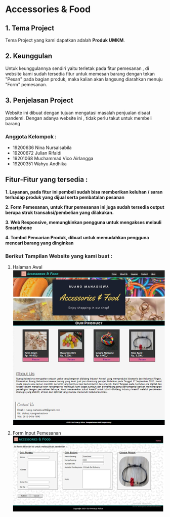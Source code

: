 # Accessories & Food

## 1. Tema Project

Tema Project yang kami dapatkan adalah **Produk UMKM**.

## 2. Keunggulan

Untuk keunggulannya sendiri yaitu terletak pada fitur pemesanan , di website kami sudah tersedia fitur untuk memesan barang dengan tekan "Pesan" pada bagian produk, maka kalian akan langsung diarahkan menuju "Form" pemesanan.

## 3. Penjelasan Project

Website ini dibuat dengan tujuan mengatasi masalah penjualan disaat pandemi. Dengan adanya website ini , tidak perlu takut untuk membeli barang

### Anggota Kelompok :
- 19200636  Nina Nursalsabila
- 19200672  Julian Rifaldi
- 19201068  Muchammad Vico Airlangga
- 19200351  Wahyu Andhika

## Fitur-Fitur yang tersedia :

**1. Layanan, pada fitur ini pembeli sudah bisa memberikan keluhan / saran terhadap produk yang dijual serta pembatalan pesanan**

**2. Form Pemesanan, untuk fitur pemesanan ini juga sudah tersedia output berupa struk transaksi/pembelian yang dilakukan.**

**3. Web Responsive, memungkinkan pengguna untuk mengakses melauli Smartphone**

**4. Tombol Pencarian Produk, dibuat untuk memudahkan pengguna mencari barang yang dinginkan**


### Berikut Tampilan Website yang kami buat :
1. Halaman Awal
![](img/home.jpeg)

2. Form Input Pemesanan
![](img/form_input.jpg)